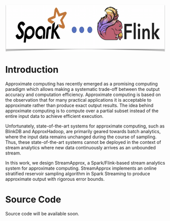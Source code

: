 <div class="row">
<div class="large-6 large-push-3 columns" markdown="0" style="text-align:center;">
  <img class="img-spark-flink" src="/images/spark-flink1.png" alt="spark-flink" style="height: 150px; weight: 635px;"/>
</div>
</div>

<!-- ------

<div class="row" style="text-align:center;">

<div style ="display: inline-block;">
<div class="large-2 large-push-4 columns" markdown="0"">
        <a href="https://streamapprox.github.io/">
            <img class="t0" width="5%" src="/images/report-icon.png" alt="Technical report">

        </a>
</div>
</div>

<div style ="display: inline-block;">   
<div class="large-2 large-push-4 columns" markdown="0">
        <a href="https://streamapprox.github.io/">
            <img class="t0" width="5%" src="/images/bibtex-icon.png" alt="Bibtex">
        </a>   
</div>
</div>

<div style ="display: inline-block;">
<div class="large-1 large-push-4 columns" markdown="0">
        <a href="https://github.com/streamapprox/">
            <img class="t0" width="5%" src="/images/github-icon.png" alt="Source code">
        </a>
</div>
</div>

</div>


------- -->
# Introduction
Approximate computing has recently emerged as a promising computing paradigm which allows making a systematic trade-off between the output accuracy and computation efficiency. Approximate computing is based on the observation that for many practical applications it is acceptable to approximate rather than produce exact output results. The idea behind approximate computing is to compute over a partial subset instead of the entire input data to achieve efficient execution.

Unfortunately, state-of-the-art systems for approximate computing, such as BlinkDB and ApproxHadoop, are primarily geared towards batch analytics, where the input data remains unchanged during the course of sampling. Thus, these state-of-the-art systems cannot be deployed in the context of stream analytics where new data continuously arrives as an unbounded stream.

In this work, we design StreamApprox, a Spark/Flink-based stream analytics system for approximate computing.  StreamApprox implements an online stratified reservoir sampling algorithm in Spark Streaming to produce approximate output with rigorous error bounds.

# Source Code
Source code will be available soon.
